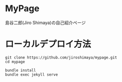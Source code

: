 # MyPage
島谷二郎(Jiro Shimaya)の自己紹介ページ

# ローカルデプロイ方法

```
git clone https://github.com/jiroshimaya/mypage.git
cd mypage

bundle install
bundle exec jekyll serve
```